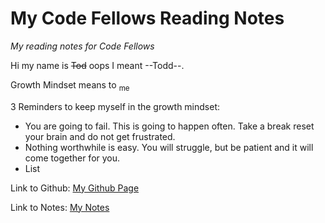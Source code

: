 # My Code Fellows Reading Notes
*My reading notes for Code Fellows*

Hi my name is ~~Tod~~ oops I meant --Todd--. 

Growth Mindset means to <sub>me</sub>

3 Reminders to keep myself in the growth mindset:

- You are going to fail. This is going to happen often. Take a break reset your brain and do not get frustrated.
- Nothing worthwhile is easy. You will struggle, but be patient and it will come together for you.
- List

Link to Github: [My Github Page](https://todd75.github.io/reading-notes/)

Link to Notes: [My Notes](https://todd75.github.io/reading-notes/class2)
